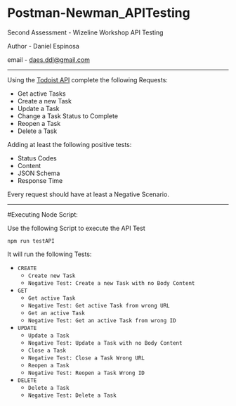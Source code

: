 # Postman-Newman_APITesting
Second Assessment - Wizeline Workshop API Testing

Author - Daniel Espinosa

email - daes.ddl@gmail.com

---

Using the [Todoist API](https://developer.todoist.com/rest/v1/) complete the following Requests:

- Get active Tasks
- Create a new Task
- Update a Task
- Change a Task Status to Complete
- Reopen a Task
- Delete a Task

Adding at least the following positive tests:

- Status Codes
- Content
- JSON Schema
- Response Time

Every request should have at least a Negative Scenario.

---

#Executing Node Script:

Use the following Script to execute the API Test

    npm run testAPI
    
It will run the following Tests:

- ` CREATE `
  - ` Create new Task `
  - ` Negative Test: Create a new Task with no Body Content `
- ` GET `
  - ` Get active Task `
  - ` Negative Test: Get active Task from wrong URL `
  - ` Get an active Task `
  - ` Negative Test: Get an active Task from wrong ID `
- ` UPDATE `
  - ` Update a Task `
  - ` Negative Test: Update a Task with no Body Content `
  - ` Close a Task `
  - ` Negative Test: Close a Task Wrong URL `
  - ` Reopen a Task `
  - ` Negative Test: Reopen a Task Wrong ID `
- ` DELETE `
  - ` Delete a Task `
  - ` Negative Test: Delete a Task `
